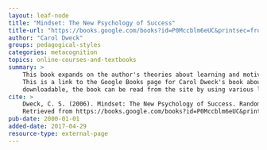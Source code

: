```yaml
---
layout: leaf-node
title: "Mindset: The New Psychology of Success"
title-url: "https://books.google.com/books?id=P0Mccblm6eUC&printsec=frontcover#v=onepage&q&f=false"
author: "Carol Dweck"
groups: pedagogical-styles
categories: metacognition
topics: online-courses-and-textbooks
summary: >
    This book expands on the author's theories about learning and motivation presented first in Self-theories.
    This is a link to the Google Books page for Carol Dweck's book about Mindset. Although it's not
    downloadable, the book can be read from the site by using various links.
cite: >
    Dweck, C. S. (2006). Mindset: The New Psychology of Success. Random House.
    Retrieved from https://books.google.com/books?id=P0Mccblm6eUC&printsec=frontcover#v=onepage&q&f=false
pub-date: 2000-01-01
added-date: 2017-04-29
resource-type: external-page
---
```

